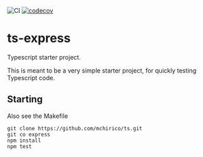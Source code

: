 ![CI](https://github.com/mchirico/ts-express/workflows/CI/badge.svg)
[![codecov](https://codecov.io/gh/mchirico/ts-express/branch/master/graph/badge.svg)](https://codecov.io/gh/mchirico/ts-express)


# ts-express

Typescript starter project. 

This is meant to be a very simple starter project, for quickly
testing Typescript code. 



## Starting

Also see the Makefile

```
git clone https://github.com/mchirico/ts.git
git co express
npm install
npm test

```

